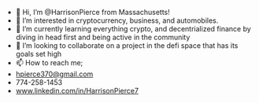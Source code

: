 - 👋 Hi, I’m @HarrisonPierce from Massachusetts! 
- 👀 I’m interested in cryptocurrency, business, and automobiles. 
- 🌱 I’m currently learning everything crypto, and decentrialized finance by diving in head first and being active in the community
- 💞️ I’m looking to collaborate on a project in the defi space that has its goals set high
- 📫 How to reach me; 
- hpierce370@gmail.com
- 774-258-1453
- www.linkedin.com/in/HarrisonPierce7

